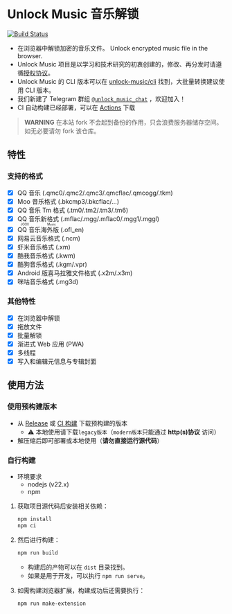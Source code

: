 # Unlock Music 音乐解锁

[![Build Status](https://git.unlock-music.dev/um/web/actions/workflows/build.yml/badge.svg)][ci]

- 在浏览器中解锁加密的音乐文件。 Unlock encrypted music file in the browser.
- Unlock Music 项目是以学习和技术研究的初衷创建的，修改、再分发时请遵循[授权协议]。
- Unlock Music 的 CLI 版本可以在 [unlock-music/cli] 找到，大批量转换建议使用 CLI 版本。
- 我们新建了 Telegram 群组 [`@unlock_music_chat`] ，欢迎加入！
- CI 自动构建已经部署，可以在 [Actions][ci] 下载

> **WARNING**
> 在本站 fork 不会起到备份的作用，只会浪费服务器储存空间。如无必要请勿 fork 该仓库。

[授权协议]: https://git.unlock-music.dev/um/web/src/branch/main/LICENSE
[unlock-music/cli]: https://git.unlock-music.dev/um/cli
[`@unlock_music_chat`]: https://t.me/unlock_music_chat
[ci]: https://git.unlock-music.dev/um/web/actions?workflow=build.yml

## 特性

### 支持的格式

- [x] QQ 音乐 (.qmc0/.qmc2/.qmc3/.qmcflac/.qmcogg/.tkm)
- [x] Moo 音乐格式 (.bkcmp3/.bkcflac/...)
- [x] QQ 音乐 Tm 格式 (.tm0/.tm2/.tm3/.tm6)
- [x] QQ 音乐新格式 (.mflac/.mgg/.mflac0/.mgg1/.mggl)
- [x] <ruby>QQ 音乐海外版<rt>JOOX Music</rt></ruby> (.ofl_en)
- [x] 网易云音乐格式 (.ncm)
- [x] 虾米音乐格式 (.xm)
- [x] 酷我音乐格式 (.kwm)
- [x] 酷狗音乐格式 (.kgm/.vpr)
- [x] Android 版喜马拉雅文件格式 (.x2m/.x3m)
- [x] 咪咕音乐格式 (.mg3d)

### 其他特性

- [x] 在浏览器中解锁
- [x] 拖放文件
- [x] 批量解锁
- [x] 渐进式 Web 应用 (PWA)
- [x] 多线程
- [x] 写入和编辑元信息与专辑封面

## 使用方法

### 使用预构建版本

- 从 [Release] 或 [CI 构建][ci] 下载预构建的版本
  - :warning: 本地使用请下载`legacy版本`（`modern版本`只能通过 **http(s)协议** 访问）
- 解压缩后即可部署或本地使用（**请勿直接运行源代码**）

[release]: https://git.unlock-music.dev/um/web/releases/latest

### 自行构建

- 环境要求
  - nodejs (v22.x)
  - npm

1. 获取项目源代码后安装相关依赖：

   ```sh
   npm install
   npm ci
   ```

2. 然后进行构建：

   ```sh
   npm run build
   ```

   - 构建后的产物可以在 `dist` 目录找到。
   - 如果是用于开发，可以执行 `npm run serve`。

3. 如需构建浏览器扩展，构建成功后还需要执行：

   ```sh
   npm run make-extension
   ```
